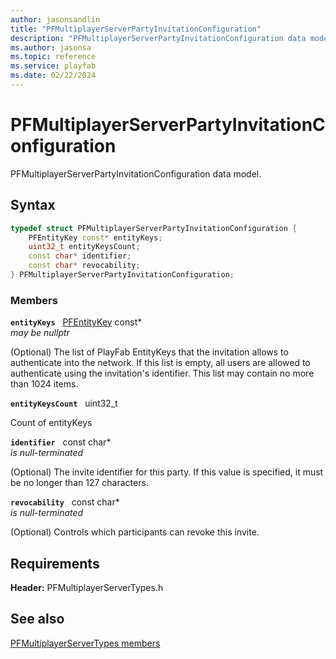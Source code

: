 ```yaml
---
author: jasonsandlin
title: "PFMultiplayerServerPartyInvitationConfiguration"
description: "PFMultiplayerServerPartyInvitationConfiguration data model."
ms.author: jasonsa
ms.topic: reference
ms.service: playfab
ms.date: 02/22/2024
---
```


# PFMultiplayerServerPartyInvitationConfiguration  

PFMultiplayerServerPartyInvitationConfiguration data model.  

## Syntax  
  
```cpp
typedef struct PFMultiplayerServerPartyInvitationConfiguration {  
    PFEntityKey const* entityKeys;  
    uint32_t entityKeysCount;  
    const char* identifier;  
    const char* revocability;  
} PFMultiplayerServerPartyInvitationConfiguration;  
```
  
### Members  
  
**`entityKeys`** &nbsp; [PFEntityKey](../../pftypes/structs/pfentitykey-c.md) const*  
*may be nullptr*  
  
(Optional) The list of PlayFab EntityKeys that the invitation allows to authenticate into the network. If this list is empty, all users are allowed to authenticate using the invitation's identifier. This list may contain no more than 1024 items.
  
**`entityKeysCount`** &nbsp; uint32_t  
  
Count of entityKeys
  
**`identifier`** &nbsp; const char*  
*is null-terminated*  
  
(Optional) The invite identifier for this party. If this value is specified, it must be no longer than 127 characters.
  
**`revocability`** &nbsp; const char*  
*is null-terminated*  
  
(Optional) Controls which participants can revoke this invite.
  
  
## Requirements  
  
**Header:** PFMultiplayerServerTypes.h
  
## See also  
[PFMultiplayerServerTypes members](../pfmultiplayerservertypes_members.md)  

  
  
